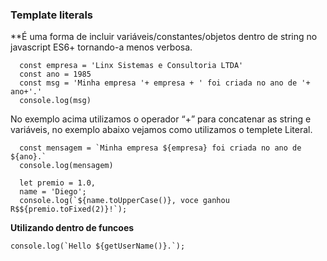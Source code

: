 ### Template literals

**É uma forma de incluir variáveis/constantes/objetos dentro de string no javascript ES6+ tornando-a menos verbosa.

      const empresa = 'Linx Sistemas e Consultoria LTDA'
      const ano = 1985
      const msg = 'Minha empresa '+ empresa + ' foi criada no ano de '+ ano+'.'
      console.log(msg)
 
No exemplo acima utilizamos o operador “+” para concatenar as string e variáveis, no exemplo abaixo vejamos como utilizamos o templete Literal.



      const mensagem = `Minha empresa ${empresa} foi criada no ano de ${ano}.`
      console.log(mensagem)
	  
	  let premio = 1.0,
      name = 'Diego';
      console.log(`${name.toUpperCase()}, voce ganhou R$${premio.toFixed(2)}!`);
	  
	  
	  
	  
	  
**Utilizando dentro de funcoes**



    console.log(`Hello ${getUserName()}.`);

